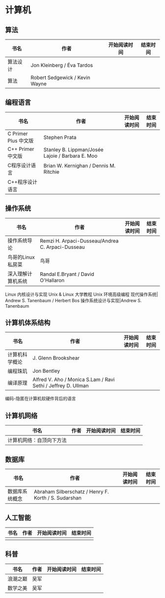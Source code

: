 # 计算机

## 算法

 书名  | 作者  | 开始阅读时间  | 结束时间  
------------  | -------------  |------------- |------------- | 
 算法设计 | Jon Kleinberg / Éva Tardos |  |  |
 算法 | Robert Sedgewick / Kevin Wayne

## 编程语言

 书名  | 作者  | 开始阅读时间  | 结束时间  
------------  | -------------  |------------- |------------- | 
 C Primer Plus 中文版 | Stephen Prata |  |  |
 C++ Primer 中文版 | Stanley B. Lippman/Josée Lajoie / Barbara E. Moo |  |  |
 C程序设计语言 |Brian W. Kernighan / Dennis M. Ritchie
 C++程序设计语言 |

## 操作系统

 书名  | 作者  | 开始阅读时间  | 结束时间  
------------ | -------------  |------------- |------------- | 
 操作系统导论 | Remzi H. Arpaci-Dusseau/Andrea C. Arpaci-Dusseau |  |  |
 鸟哥的Linux私房菜| 鸟哥 |  |  |
 深入理解计算机系统|Randal E.Bryant / David O'Hallaron
 Linux 内核设计与实现
 Unix & Linux 大学教程 
 Unix 环境高级编程
 现代操作系统| Andrew S. Tanenbaum / Herbert Bos
 操作系统设计与实现|Andrew S. Tanenbaum


## 计算机体系结构

 书名  | 作者  | 开始阅读时间  | 结束时间  
------------  | -------------  |------------- |------------- | 
 计算机科学概论 | J. Glenn Brookshear |  |  |
 编程珠玑 | Jon Bentley
 编译原理|Alfred V. Aho / Monica S.Lam / Ravi Sethi / Jeffrey D. Ullman
 编码-隐匿在计算机软硬件背后的语言

## 计算机网络

 书名  | 作者  | 开始阅读时间  | 结束时间  
------------  | -------------  |------------- |------------- | 
  计算机网络：自顶向下方法  |  |  |  |

## 数据库

 书名  | 作者  | 开始阅读时间  | 结束时间
------------  | -------------  |------------- |------------- | 
 数据库系统概念 | Abraham Silberschatz / Henry F. Korth / S. Sudarshan

## 人工智能

 书名  | 作者  | 开始阅读时间  | 结束时间  
------------  | -------------  |------------- |------------- | 
  |  |  |  |

## 科普

 书名  | 作者  | 开始阅读时间  | 结束时间  
 ------------  | -------------  |------------- |------------- |
 浪潮之巅 | 吴军 |  |  |
 数学之美| 吴军 |  |  |
